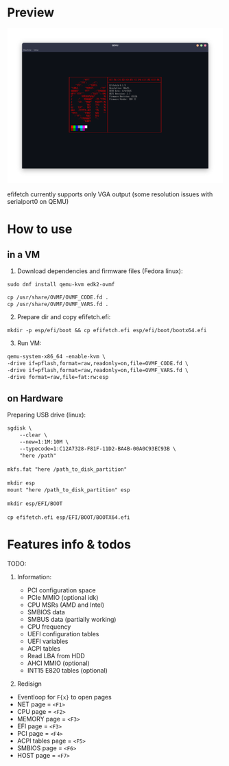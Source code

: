 # Preview
![Preview error](https://github.com/yaroslav957/efifetch/blob/master/previews/v0.1.9.0.png)

efifetch currently supports only VGA output (some resolution issues with serialport0 on QEMU)

# How to use

## in a VM
1. Download dependencies and firmware files (Fedora linux):
```
sudo dnf install qemu-kvm edk2-ovmf
```

```
cp /usr/share/OVMF/OVMF_CODE.fd .
cp /usr/share/OVMF/OVMF_VARS.fd .
```

2. Prepare dir and copy efifetch.efi:
```
mkdir -p esp/efi/boot && cp efifetch.efi esp/efi/boot/bootx64.efi
```

3. Run VM:
```
qemu-system-x86_64 -enable-kvm \
-drive if=pflash,format=raw,readonly=on,file=OVMF_CODE.fd \
-drive if=pflash,format=raw,readonly=on,file=OVMF_VARS.fd \
-drive format=raw,file=fat:rw:esp
```

## on Hardware
Preparing USB drive (linux):
```
sgdisk \
    --clear \
    --new=1:1M:10M \
    --typecode=1:C12A7328-F81F-11D2-BA4B-00A0C93EC93B \
    "here /path"

mkfs.fat "here /path_to_disk_partition" 

mkdir esp
mount "here /path_to_disk_partition" esp

mkdir esp/EFI/BOOT

cp efifetch.efi esp/EFI/BOOT/BOOTX64.efi
```

# Features info & todos

TODO:
1. Information:
   - PCI configuration space 
   - PCIe MMIO (optional idk)
   - CPU MSRs (AMD and Intel)
   - SMBIOS data
   - SMBUS data (partially working)
   - CPU frequency
   - UEFI configuration tables
   - UEFI variables
   - ACPI tables
   - Read LBA from HDD
   - AHCI MMIO (optional)
   - INT15 E820 tables (optional)
   

2. Redisign
  - Eventloop for `F{x}` to open pages
  - NET page = `<F1>`
  - CPU page = `<F2>`
  - MEMORY page = `<F3>`
  - EFI page = `<F3>`
  - PCI page = `<F4>`
  - ACPI tables page = `<F5>`
  - SMBIOS page = `<F6>`
  - HOST page = `<F7>`
